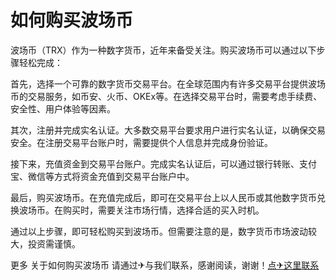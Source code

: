 # 如何购买波场币

波场币（TRX）作为一种数字货币，近年来备受关注。购买波场币可以通过以下步骤轻松完成：

首先，选择一个可靠的数字货币交易平台。在全球范围内有许多交易平台提供波场币的交易服务，如币安、火币、OKEx等。在选择交易平台时，需要考虑手续费、安全性、用户体验等因素。

其次，注册并完成实名认证。大多数交易平台要求用户进行实名认证，以确保交易安全。在注册交易平台账户时，需要提供个人信息并完成身份验证。

接下来，充值资金到交易平台账户。完成实名认证后，可以通过银行转账、支付宝、微信等方式将资金充值到交易平台账户中。

最后，购买波场币。在充值完成后，即可在交易平台上以人民币或其他数字货币兑换波场币。在购买时，需要关注市场行情，选择合适的买入时机。

通过以上步骤，即可轻松购买到波场币。但需要注意的是，数字货币市场波动较大，投资需谨慎。

更多 关于如何购买波场币 请通过✈与我们联系，感谢阅读，谢谢！[点✈这里联系](https://ww.k02.cc)